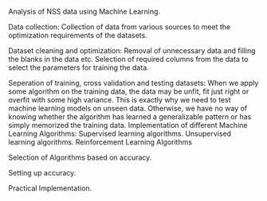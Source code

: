 Analysis of NSS data using Machine Learning.

Data collection:
Collection of data from various sources to meet the optimization requirements of the datasets.

Dataset cleaning and optimization:
Removal of unnecessary data and filling the blanks in the data etc. Selection of required columns from the data to select the parameters for training the data.

Seperation of training, cross validation and testing datasets:
When we apply some algorithm on the training data, the data may be unfit,  fit just right or overfit with some high variance. This is exactly why we need to test machine learning models on unseen data. Otherwise, we have no way of knowing whether the algorithm has learned a generalizable pattern or has simply memorized the training data.
Implementation of different Machine Learning Algorithms:
Supervised learning algorithms.
Unsupervised learning algorithms.
Reinforcement Learning Algorithms

Selection of Algorithms based on accuracy.

Setting up accuracy.

Practical Implementation.